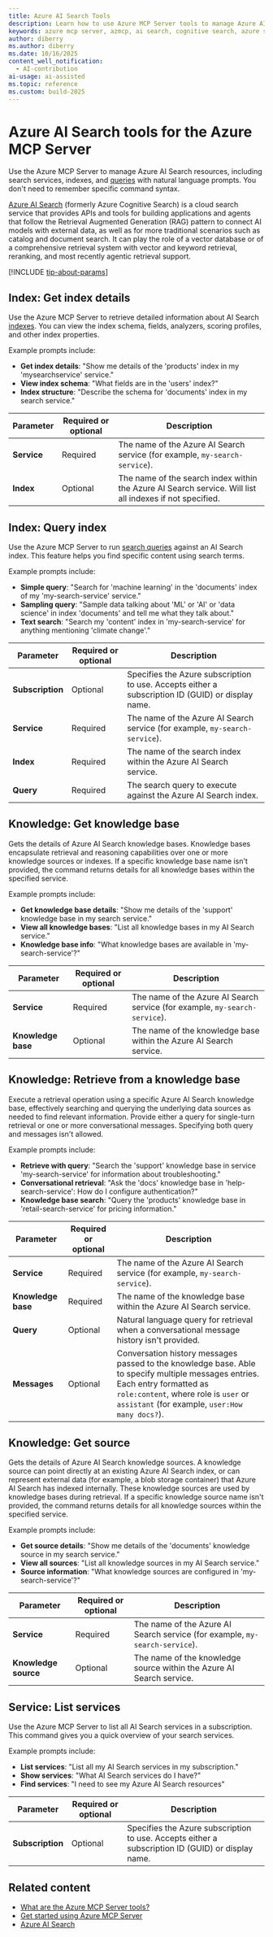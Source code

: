 ```yaml
---
title: Azure AI Search Tools
description: Learn how to use Azure MCP Server tools to manage Azure AI Search resources, indexes, and queries with natural language prompts.
keywords: azure mcp server, azmcp, ai search, cognitive search, azure search, rag
author: diberry
ms.author: diberry
ms.date: 10/16/2025
content_well_notification:
  - AI-contribution
ai-usage: ai-assisted
ms.topic: reference
ms.custom: build-2025
---
```

# Azure AI Search tools for the Azure MCP Server

<!-- azmcp ai-search service list -->

Use the Azure MCP Server to manage Azure AI Search resources, including search services, indexes, and [queries](/azure/search/query-simple-syntax) with natural language prompts. You don't need to remember specific command syntax.

[Azure AI Search](/azure/search/) (formerly Azure Cognitive Search) is a cloud search service that provides APIs and tools for building applications and agents that follow the Retrieval Augmented Generation (RAG) pattern to connect AI models with external data, as well as for more traditional scenarios such as catalog and document search. It can play the role of a vector database or of a comprehensive retrieval system with vector and keyword retrieval, reranking, and most recently agentic retrieval support.

[!INCLUDE [tip-about-params](../includes/tools/parameter-consideration.md)]

## Index: Get index details

<!-- azmcp ai-search index get -->

Use the Azure MCP Server to retrieve detailed information about AI Search [indexes](/azure/search/search-what-is-an-index). You can view the index schema, fields, analyzers, scoring profiles, and other index properties. 

Example prompts include:

- **Get index details**: "Show me details of the 'products' index in my 'mysearchservice' service."
- **View index schema**: "What fields are in the 'users' index?"
- **Index structure**: "Describe the schema for 'documents' index in my search service."

| Parameter | Required or optional | Description |
|-----------|-------------|-------------|
| **Service** | Required | The name of the Azure AI Search service (for example, `my-search-service`). |
| **Index** | Optional | The name of the search index within the Azure AI Search service. Will list all indexes if not specified. |

## Index: Query index

<!-- azmcp ai-search index query -->

Use the Azure MCP Server to run [search queries](/azure/search/query-simple-syntax) against an AI Search index. This feature helps you find specific content using search terms.

Example prompts include:

- **Simple query**: "Search for 'machine learning' in the 'documents' index of my 'my-search-service' service."
- **Sampling query**: "Sample data talking about 'ML' or 'AI' or 'data science' in index 'documents' and tell me what they talk about."
- **Text search**: "Search my 'content' index in 'my-search-service' for anything mentioning 'climate change'."

| Parameter | Required or optional | Description |
|-----------|-------------|-------------|
| **Subscription** | Optional | Specifies the Azure subscription to use. Accepts either a subscription ID (GUID) or display name. |
| **Service** | Required | The name of the Azure AI Search service (for example, `my-search-service`). |
| **Index** | Required | The name of the search index within the Azure AI Search service. |
| **Query** | Required | The search query to execute against the Azure AI Search index. |

## Knowledge: Get knowledge base

<!-- azmcp search knowledge base get -->

Gets the details of Azure AI Search knowledge bases. Knowledge bases encapsulate retrieval and reasoning capabilities over one or more knowledge sources or indexes. If a specific knowledge base name isn't provided, the command returns details for all knowledge bases within the specified service.

Example prompts include:

- **Get knowledge base details**: "Show me details of the 'support' knowledge base in my search service."
- **View all knowledge bases**: "List all knowledge bases in my AI Search service."
- **Knowledge base info**: "What knowledge bases are available in 'my-search-service'?"


| Parameter |  Required or optional | Description |
|-----------------------|----------------------|-------------|
| **Service** |  Required | The name of the Azure AI Search service (for example, `my-search-service`). |
| **Knowledge base** |  Optional | The name of the knowledge base within the Azure AI Search service. |

## Knowledge: Retrieve from a knowledge base

<!-- azmcp search knowledge base retrieve -->

Execute a retrieval operation using a specific Azure AI Search knowledge base, effectively searching and querying the underlying data sources as needed to find relevant information. Provide either a query for single-turn retrieval or one or more conversational messages. Specifying both query and messages isn't allowed.

Example prompts include:

- **Retrieve with query**: "Search the 'support' knowledge base in service 'my-search-service' for information about troubleshooting."
- **Conversational retrieval**: "Ask the 'docs' knowledge base in 'help-search-service': How do I configure authentication?"
- **Knowledge base search**: "Query the 'products' knowledge base in 'retail-search-service' for pricing information."

| Parameter |  Required or optional | Description |
|-----------------------|----------------------|-------------|
| **Service** |  Required | The name of the Azure AI Search service (for example, `my-search-service`). |
| **Knowledge base** |  Required | The name of the knowledge base within the Azure AI Search service. |
| **Query** |  Optional | Natural language query for retrieval when a conversational message history isn't provided. |
| **Messages** |  Optional | Conversation history messages passed to the knowledge base. Able to specify multiple messages entries. Each entry formatted as `role:content`, where role is `user` or `assistant` (for example, `user:How many docs?`). |

## Knowledge: Get source

<!-- azmcp search knowledge source get -->

Gets the details of Azure AI Search knowledge sources. A knowledge source can point directly at an existing Azure AI Search index, or can represent external data (for example, a blob storage container) that Azure AI Search has indexed internally. These knowledge sources are used by knowledge bases during retrieval. If a specific knowledge source name isn't provided, the command returns details for all knowledge sources within the specified service.

Example prompts include:

- **Get source details**: "Show me details of the 'documents' knowledge source in my search service."
- **View all sources**: "List all knowledge sources in my AI Search service."
- **Source information**: "What knowledge sources are configured in 'my-search-service'?"

| Parameter |  Required or optional | Description |
|-----------------------|----------------------|-------------|
| **Service** |  Required | The name of the Azure AI Search service (for example, `my-search-service`). |
| **Knowledge source** |  Optional | The name of the knowledge source within the Azure AI Search service. |


## Service: List services

<!-- azmcp search service list -->

Use the Azure MCP Server to list all AI Search services in a subscription. This command gives you a quick overview of your search services.

Example prompts include:

- **List services**: "List all my AI Search services in my subscription."
- **Show services**: "What AI Search services do I have?"
- **Find services**: "I need to see my Azure AI Search resources"

| Parameter | Required or optional | Description |
|-----------|-------------|-------------|
| **Subscription** | Optional | Specifies the Azure subscription to use. Accepts either a subscription ID (GUID) or display name.|

## Related content

- [What are the Azure MCP Server tools?](index.md)
- [Get started using Azure MCP Server](../get-started.md)
- [Azure AI Search](/azure/search/) 